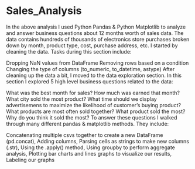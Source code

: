 # Sales_Analysis

In the above analysis I used Python Pandas & Python Matplotlib to analyze and answer business questions about 12 months worth of sales data. The data contains hundreds of thousands of electronics store purchases broken down by month, product type, cost, purchase address, etc.
I started by cleaning the data. Tasks during this section include:

Dropping NaN values from DataFrame
Removing rows based on a condition
Changing the type of columns (to_numeric, to_datetime, astype)
After cleaning up the data a bit, I moved to the data exploration section. In this section I explored 5 high level business questions related to the data:

What was the best month for sales? How much was earned that month?
What city sold the most product?
What time should we display advertisemens to maximize the likelihood of customer’s buying product?
What products are most often sold together?
What product sold the most? Why do you think it sold the most?
To answer these questions I walked through many different pandas & matplotlib methods. They include:

Concatenating multiple csvs together to create a new DataFrame (pd.concat),
Adding columns,
Parsing cells as strings to make new columns (.str),
Using the .apply() method,
Using groupby to perform aggregate analysis,
Plotting bar charts and lines graphs to visualize our results,
Labeling our graphs
